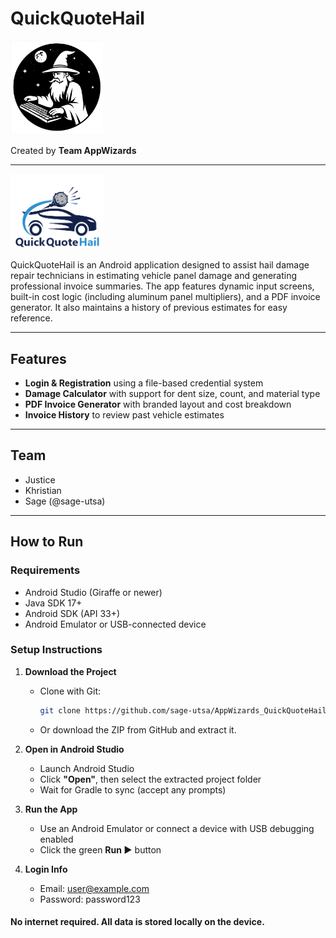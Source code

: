 # QuickQuoteHail

<img src="circle_logo.png" alt="AppWizards Logo" width="150"/>

Created by **Team AppWizards**

---

<img src="app_logo.png" alt="QuickQuoteHail Logo" width="150"/>

QuickQuoteHail is an Android application designed to assist hail damage repair technicians in estimating vehicle panel damage and generating professional invoice summaries. The app features dynamic input screens, built-in cost logic (including aluminum panel multipliers), and a PDF invoice generator. It also maintains a history of previous estimates for easy reference.

---

## Features

- **Login & Registration** using a file-based credential system
- **Damage Calculator** with support for dent size, count, and material type
- **PDF Invoice Generator** with branded layout and cost breakdown
- **Invoice History** to review past vehicle estimates

---

## Team

- Justice
- Khristian
- Sage (@sage-utsa)

---

## How to Run

### Requirements
- Android Studio (Giraffe or newer)
- Java SDK 17+
- Android SDK (API 33+)
- Android Emulator or USB-connected device

### Setup Instructions

1. **Download the Project**
    - Clone with Git:
      ```bash
      git clone https://github.com/sage-utsa/AppWizards_QuickQuoteHail.git
      ```
    - Or download the ZIP from GitHub and extract it.

2. **Open in Android Studio**
    - Launch Android Studio
    - Click **"Open"**, then select the extracted project folder
    - Wait for Gradle to sync (accept any prompts)

3. **Run the App**
    - Use an Android Emulator or connect a device with USB debugging enabled
    - Click the green **Run ▶** button

4. **Login Info**
   - Email: user@example.com
   - Password: password123

#### No internet required. All data is stored locally on the device.
